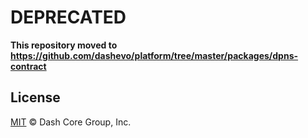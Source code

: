 # DEPRECATED

**This repository moved to https://github.com/dashevo/platform/tree/master/packages/dpns-contract**

## License

[MIT](LICENSE) &copy; Dash Core Group, Inc.
